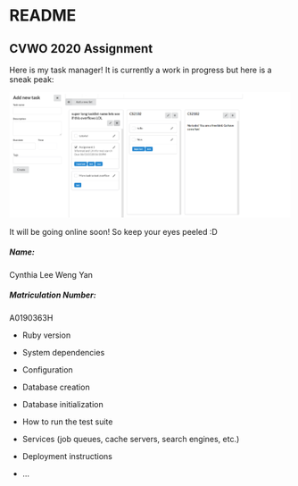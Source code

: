 # README

## CVWO 2020 Assignment
Here is my task manager! It is currently a work in progress but here is a sneak peak:

![preview](img/preview.PNG)

It will be going online soon! So keep your eyes peeled :D

##### Name:
Cynthia Lee Weng Yan

##### Matriculation Number: 
A0190363H

* Ruby version

* System dependencies

* Configuration

* Database creation

* Database initialization

* How to run the test suite

* Services (job queues, cache servers, search engines, etc.)

* Deployment instructions

* ...
